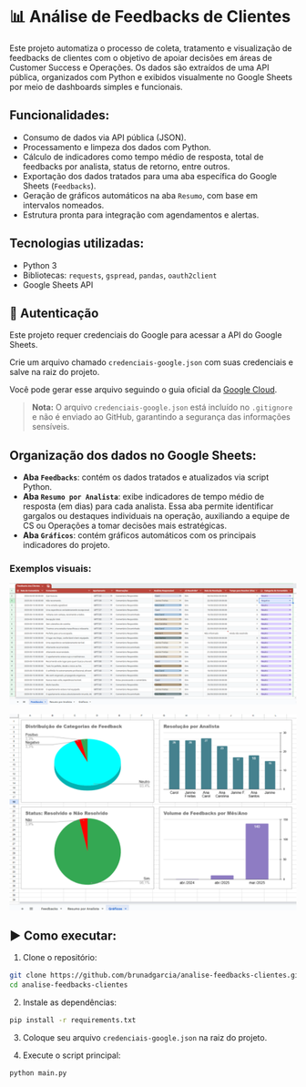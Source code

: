 # 📊 Análise de Feedbacks de Clientes

Este projeto automatiza o processo de coleta, tratamento e visualização de feedbacks de clientes com o objetivo de apoiar decisões em áreas de Customer Success e Operações. Os dados são extraídos de uma API pública, organizados com Python e exibidos visualmente no Google Sheets por meio de dashboards simples e funcionais.

## Funcionalidades:

- Consumo de dados via API pública (JSON).
- Processamento e limpeza dos dados com Python.
- Cálculo de indicadores como tempo médio de resposta, total de feedbacks por analista, status de retorno, entre outros.
- Exportação dos dados tratados para uma aba específica do Google Sheets (`Feedbacks`).
- Geração de gráficos automáticos na aba `Resumo`, com base em intervalos nomeados.
- Estrutura pronta para integração com agendamentos e alertas.

## Tecnologias utilizadas:

- Python 3
- Bibliotecas: `requests`, `gspread`, `pandas`, `oauth2client`
- Google Sheets API

## 🔐 Autenticação

Este projeto requer credenciais do Google para acessar a API do Google Sheets.

Crie um arquivo chamado `credenciais-google.json` com suas credenciais e salve na raiz do projeto.

Você pode gerar esse arquivo seguindo o guia oficial da [Google Cloud](https://cloud.google.com/docs/authentication/getting-started).

> **Nota:** O arquivo `credenciais-google.json` está incluído no `.gitignore` e não é enviado ao GitHub, garantindo a segurança das informações sensíveis.

## Organização dos dados no Google Sheets:

- **Aba `Feedbacks`**: contém os dados tratados e atualizados via script Python.
- **Aba `Resumo por Analista`**: exibe indicadores de tempo médio de resposta (em dias) para cada analista. 
Essa aba permite identificar gargalos ou destaques individuais na operação, auxiliando a equipe de CS ou Operações a tomar decisões mais estratégicas.
- **Aba `Gráficos`**: contém gráficos automáticos com os principais indicadores do projeto.

### Exemplos visuais:

![Dashboard com feedbacks](imgs/dashboard-feedbacks.png)

![Gráficos gerados automaticamente](imgs/graficos.png)

## ▶ Como executar:

1. Clone o repositório:  
```bash
git clone https://github.com/brunadgarcia/analise-feedbacks-clientes.git
cd analise-feedbacks-clientes
```
2. Instale as dependências:
```bash
pip install -r requirements.txt
```
3. Coloque seu arquivo `credenciais-google.json` na raiz do projeto.

4. Execute o script principal:
```bash
python main.py
```
